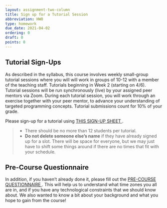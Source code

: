 ```yaml
---
layout: assignment-two-column
title: Sign up for a Tutorial Session
abbreviation: HW0
type: homework
due_date: 2021-04-02
ordering: 0
draft: 0
points: 0
---
```


## Tutorial Sign-Ups
As described in the syllabus, this course involves weekly small-group tutorial sessions where you will will work in groups of 10-12 with a member of the teaching staff. Tutorials beginning in Week 2 (starting on 4/6). Tutorial sessions will be run synchronously (live) by your assigned peer mentors via Zoom. During each tutorial session, you will work through an exercise together with your peer mentor, to advance your understanding of targeted programming concepts. Tutorial submissions count for 10% of your grade.

Please sign-up for a tutorial using <a class="lab" href="" target="_blank">THIS SIGN-UP SHEET <i class="fa fa-link" aria-hidden="true"></i></a>. 

> * There should be no more than 12 students per tutorial. 
> * **Do not delete someone else’s name** if they have already signed up for a slot. There will be space for everyone, but we may just have to shift some things around if there are no times that fit with your schedule.

## Pre-Course Questionnaire
In addition, if you haven’t already done it, please fill out the <a class="lab" href="" target="_blank">PRE-COURSE QUESTIONNAIRE <i class="fa fa-link" aria-hidden="true"></i></a>. This will help us to understand what time zones you all are in, and if you have any technological constraints that we should know about. We also wanted to know a bit about your background and what you hope to gain from the course!